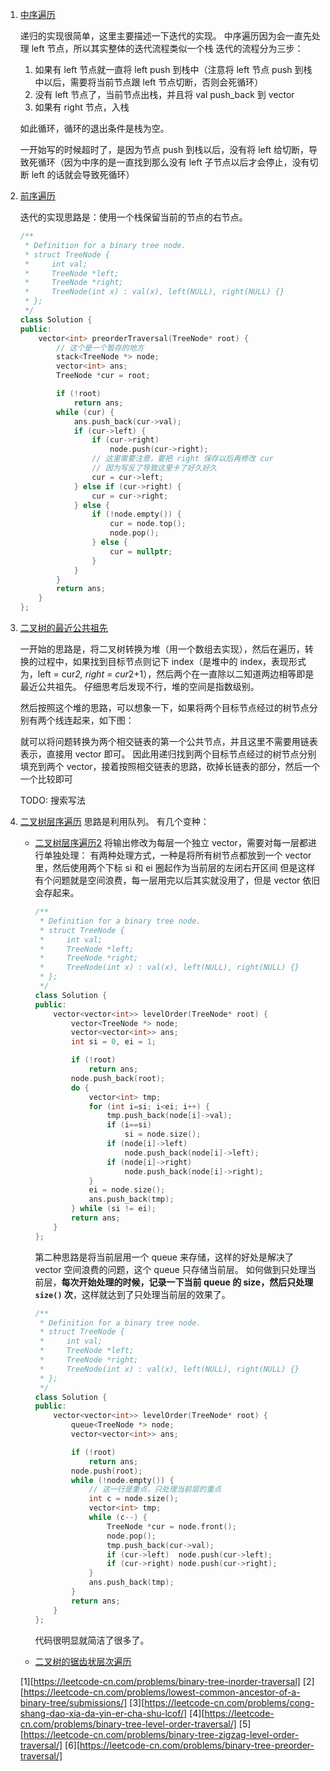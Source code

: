 1. [中序遍历](1)

    递归的实现很简单，这里主要描述一下迭代的实现。
    中序遍历因为会一直先处理 left 节点，所以其实整体的迭代流程类似一个栈
    迭代的流程分为三步：
    1. 如果有 left 节点就一直将 left push 到栈中（注意将 left 节点 push 到栈中以后，需要将当前节点跟 left 节点切断，否则会死循环）
    2. 没有 left 节点了，当前节点出栈，并且将 val push_back 到 vector
    3. 如果有 right 节点，入栈

    如此循环，循环的退出条件是栈为空。

    一开始写的时候超时了，是因为节点 push 到栈以后，没有将 left 给切断，导致死循环（因为中序的是一直找到那么没有 left 子节点以后才会停止，没有切断 left 的话就会导致死循环）

2. [前序遍历](6)

    迭代的实现思路是：使用一个栈保留当前的节点的右节点。

    ```cpp
    /**
     * Definition for a binary tree node.
     * struct TreeNode {
     *     int val;
     *     TreeNode *left;
     *     TreeNode *right;
     *     TreeNode(int x) : val(x), left(NULL), right(NULL) {}
     * };
     */
    class Solution {
    public:
        vector<int> preorderTraversal(TreeNode* root) {
            // 这个是一个暂存的地方
            stack<TreeNode *> node;
            vector<int> ans;
            TreeNode *cur = root;

            if (!root)
                return ans;
            while (cur) {
                ans.push_back(cur->val);
                if (cur->left) {
                    if (cur->right)
                        node.push(cur->right);
                    // 这里需要注意，要把 right 保存以后再修改 cur
                    // 因为写反了导致这里卡了好久好久
                    cur = cur->left;
                } else if (cur->right) {
                    cur = cur->right;
                } else {
                    if (!node.empty()) {
                        cur = node.top();
                        node.pop();
                    } else {
                        cur = nullptr;
                    }
                }
            }
            return ans;
        }
    };
    ```

2. [二叉树的最近公共祖先](2)

    一开始的思路是，将二叉树转换为堆（用一个数组去实现），然后在遍历，转换的过程中，如果找到目标节点则记下 index（是堆中的 index，表现形式为，left = cur*2, right = cur*2+1），然后两个在一直除以二知道两边相等即是最近公共祖先。
    仔细思考后发现不行，堆的空间是指数级别。

    然后按照这个堆的思路，可以想象一下，如果将两个目标节点经过的树节点分别有两个线连起来，如下图：

    就可以将问题转换为两个相交链表的第一个公共节点，并且这里不需要用链表表示，直接用 vector 即可。
    因此用递归找到两个目标节点经过的树节点分别填充到两个 vector，接着按照相交链表的思路，砍掉长链表的部分，然后一个一个比较即可

    TODO: 搜索写法

3. [二叉树层序遍历](3)
    思路是利用队列。
    有几个变种：
    * [二叉树层序遍历2](4)
       将输出修改为每层一个独立 vector，需要对每一层都进行单独处理：
       有两种处理方式，一种是将所有树节点都放到一个 vector 里，然后使用两个下标 si 和 ei 圈起作为当前层的左闭右开区间
       但是这样有个问题就是空间浪费，每一层用完以后其实就没用了，但是 vector 依旧会存起来。

        ```cpp
        /**
         * Definition for a binary tree node.
         * struct TreeNode {
         *     int val;
         *     TreeNode *left;
         *     TreeNode *right;
         *     TreeNode(int x) : val(x), left(NULL), right(NULL) {}
         * };
         */
        class Solution {
        public:
            vector<vector<int>> levelOrder(TreeNode* root) {
                vector<TreeNode *> node;
                vector<vector<int>> ans;
                int si = 0, ei = 1;

                if (!root)
                    return ans;
                node.push_back(root);
                do {
                    vector<int> tmp;
                    for (int i=si; i<ei; i++) {
                        tmp.push_back(node[i]->val);
                        if (i==si)
                            si = node.size();
                        if (node[i]->left)
                            node.push_back(node[i]->left);
                        if (node[i]->right)
                            node.push_back(node[i]->right);
                    }
                    ei = node.size();
                    ans.push_back(tmp);
                } while (si != ei);
                return ans;
            }
        };
        ```

        第二种思路是将当前层用一个 queue 来存储，这样的好处是解决了 vector 空间浪费的问题，这个 queue 只存储当前层。
        如何做到只处理当前层，**每次开始处理的时候，记录一下当前 queue 的 size，然后只处理 `size()` 次**，这样就达到了只处理当前层的效果了。

        ```cpp
        /**
         * Definition for a binary tree node.
         * struct TreeNode {
         *     int val;
         *     TreeNode *left;
         *     TreeNode *right;
         *     TreeNode(int x) : val(x), left(NULL), right(NULL) {}
         * };
         */
        class Solution {
        public:
            vector<vector<int>> levelOrder(TreeNode* root) {
                queue<TreeNode *> node;
                vector<vector<int>> ans;

                if (!root)
                    return ans;
                node.push(root);
                while (!node.empty()) {
                    // 这一行是重点，只处理当前层的重点
                    int c = node.size();
                    vector<int> tmp;
                    while (c--) {
                        TreeNode *cur = node.front();
                        node.pop();
                        tmp.push_back(cur->val);
                        if (cur->left)  node.push(cur->left);
                        if (cur->right) node.push(cur->right);
                    }
                    ans.push_back(tmp);
                }
                return ans;
            }
        };
        ```

        代码很明显就简洁了很多了。
    * [二叉树的锯齿状层次遍历](5)

    [1][https://leetcode-cn.com/problems/binary-tree-inorder-traversal]
    [2][https://leetcode-cn.com/problems/lowest-common-ancestor-of-a-binary-tree/submissions/]
    [3][https://leetcode-cn.com/problems/cong-shang-dao-xia-da-yin-er-cha-shu-lcof/]
    [4][https://leetcode-cn.com/problems/binary-tree-level-order-traversal/]
    [5][https://leetcode-cn.com/problems/binary-tree-zigzag-level-order-traversal/]
    [6][https://leetcode-cn.com/problems/binary-tree-preorder-traversal/]
